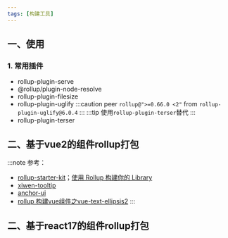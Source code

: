 ```yaml
---
tags: [构建工具]
---
```


## 一、使用
### 1. 常用插件
- rollup-plugin-serve
- @rollup/plugin-node-resolve
- rollup-plugin-filesize
- rollup-plugin-uglify
:::caution
peer `rollup@">=0.66.0 <2"` from `rollup-plugin-uglify@6.0.4`
:::
:::tip
使用`rollup-plugin-terser`替代
:::
- rollup-plugin-terser


## 二、基于vue2的组件rollup打包

:::note
参考：
- [rollup-starter-kit](https://github.com/leohxj/rollup-starter-kit)；[使用 Rollup 构建你的 Library](https://zhuanlan.zhihu.com/p/34218678)
- [xiwen-tooltip](https://github.com/li1164267803/xiwen-tooltip)
- [anchor-ui](https://github.com/jackluson/anchor-ui)
- [rollup 构建vue组件之vue-text-ellipsis2](https://zhuanlan.zhihu.com/p/529869657)
:::

## 二、基于react17的组件rollup打包
